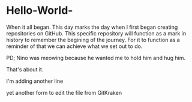 # Hello-World-
When it all began.
This day marks the day when I first began creating repositories on GitHub. This specific repository will function as a mark in history to remember the begining of the journey. For it to function as a reminder of that we can achieve what we set out to do.

PD; Nino was meowing because he wanted me to hold him and hug him.


That's about it.

I'm adding another line

yet another form to edit the file from GitKraken
